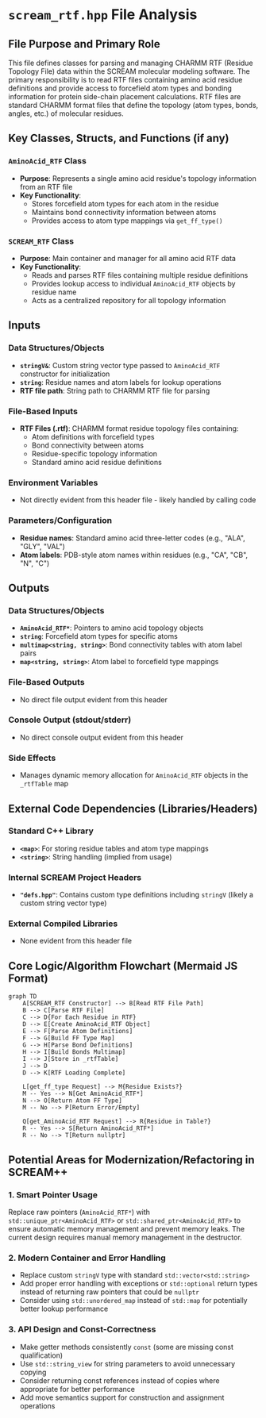# `scream_rtf.hpp` File Analysis

## File Purpose and Primary Role

This file defines classes for parsing and managing CHARMM RTF (Residue Topology File) data within the SCREAM molecular modeling software. The primary responsibility is to read RTF files containing amino acid residue definitions and provide access to forcefield atom types and bonding information for protein side-chain placement calculations. RTF files are standard CHARMM format files that define the topology (atom types, bonds, angles, etc.) of molecular residues.

## Key Classes, Structs, and Functions (if any)

### `AminoAcid_RTF` Class

- **Purpose**: Represents a single amino acid residue's topology information from an RTF file
- **Key Functionality**:
  - Stores forcefield atom types for each atom in the residue
  - Maintains bond connectivity information between atoms
  - Provides access to atom type mappings via `get_ff_type()`

### `SCREAM_RTF` Class

- **Purpose**: Main container and manager for all amino acid RTF data
- **Key Functionality**:
  - Reads and parses RTF files containing multiple residue definitions
  - Provides lookup access to individual `AminoAcid_RTF` objects by residue name
  - Acts as a centralized repository for all topology information

## Inputs

### Data Structures/Objects

- **`stringV&`**: Custom string vector type passed to `AminoAcid_RTF` constructor for initialization
- **`string`**: Residue names and atom labels for lookup operations
- **RTF file path**: String path to CHARMM RTF file for parsing

### File-Based Inputs

- **RTF Files (.rtf)**: CHARMM format residue topology files containing:
  - Atom definitions with forcefield types
  - Bond connectivity between atoms
  - Residue-specific topology information
  - Standard amino acid residue definitions

### Environment Variables

- Not directly evident from this header file - likely handled by calling code

### Parameters/Configuration

- **Residue names**: Standard amino acid three-letter codes (e.g., "ALA", "GLY", "VAL")
- **Atom labels**: PDB-style atom names within residues (e.g., "CA", "CB", "N", "C")

## Outputs

### Data Structures/Objects

- **`AminoAcid_RTF*`**: Pointers to amino acid topology objects
- **`string`**: Forcefield atom types for specific atoms
- **`multimap<string, string>`**: Bond connectivity tables with atom label pairs
- **`map<string, string>`**: Atom label to forcefield type mappings

### File-Based Outputs

- No direct file output evident from this header

### Console Output (stdout/stderr)

- No direct console output evident from this header

### Side Effects

- Manages dynamic memory allocation for `AminoAcid_RTF` objects in the `_rtfTable` map

## External Code Dependencies (Libraries/Headers)

### Standard C++ Library

- **`<map>`**: For storing residue tables and atom type mappings
- **`<string>`**: String handling (implied from usage)

### Internal SCREAM Project Headers

- **`"defs.hpp"`**: Contains custom type definitions including `stringV` (likely a custom string vector type)

### External Compiled Libraries

- None evident from this header file

## Core Logic/Algorithm Flowchart (Mermaid JS Format)

```mermaid
graph TD
    A[SCREAM_RTF Constructor] --> B[Read RTF File Path]
    B --> C[Parse RTF File]
    C --> D{For Each Residue in RTF}
    D --> E[Create AminoAcid_RTF Object]
    E --> F[Parse Atom Definitions]
    F --> G[Build FF Type Map]
    G --> H[Parse Bond Definitions]
    H --> I[Build Bonds Multimap]
    I --> J[Store in _rtfTable]
    J --> D
    D --> K[RTF Loading Complete]

    L[get_ff_type Request] --> M{Residue Exists?}
    M -- Yes --> N[Get AminoAcid_RTF*]
    N --> O[Return Atom FF Type]
    M -- No --> P[Return Error/Empty]

    Q[get_AminoAcid_RTF Request] --> R{Residue in Table?}
    R -- Yes --> S[Return AminoAcid_RTF*]
    R -- No --> T[Return nullptr]
```

## Potential Areas for Modernization/Refactoring in SCREAM++

### 1. **Smart Pointer Usage**

Replace raw pointers (`AminoAcid_RTF*`) with `std::unique_ptr<AminoAcid_RTF>` or `std::shared_ptr<AminoAcid_RTF>` to ensure automatic memory management and prevent memory leaks. The current design requires manual memory management in the destructor.

### 2. **Modern Container and Error Handling**

- Replace custom `stringV` type with standard `std::vector<std::string>`
- Add proper error handling with exceptions or `std::optional` return types instead of returning raw pointers that could be `nullptr`
- Consider using `std::unordered_map` instead of `std::map` for potentially better lookup performance

### 3. **API Design and Const-Correctness**

- Make getter methods consistently `const` (some are missing const qualification)
- Use `std::string_view` for string parameters to avoid unnecessary copying
- Consider returning const references instead of copies where appropriate for better performance
- Add move semantics support for construction and assignment operations
